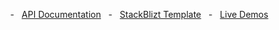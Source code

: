 &nbsp;&nbsp;&nbsp;&nbsp;&nbsp;&nbsp;&nbsp;&nbsp;&nbsp;&nbsp;&nbsp;&nbsp;&nbsp;&nbsp;&nbsp;&nbsp;&nbsp;&nbsp; -&nbsp;&nbsp;&nbsp;[API Documentation](https://github.com/alessiobianchini/flex-layout/wiki/API-Documentation)&nbsp;&nbsp;&nbsp;-&nbsp;&nbsp;&nbsp;[StackBlizt Template](https://stackblitz.com/edit/angular-flex-layout-seed)&nbsp;&nbsp;&nbsp;-&nbsp;&nbsp;&nbsp;[Live Demos](https://tburleson-layouts-demos.firebaseapp.com/)